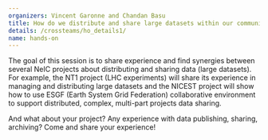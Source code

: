 ```yaml
---
organizers: Vincent Garonne and Chandan Basu
title: How do we distribute and share large datasets within our community and beyond?
details: /crossteams/ho_details1/
name: hands-on
---
```


The goal of this session is to share experience and find synergies between several NeIC projects about distributing and sharing data (large datasets). For example, the NT1 project (LHC experiments) will share its experience in managing and distributing large datasets and the NICEST project will show how to use ESGF (Earth System Grid Federation) collaborative environment to support distributed, complex, multi-part projects data sharing.

And what about your project? Any experience with data publishing, sharing, archiving? Come and share your experience!
